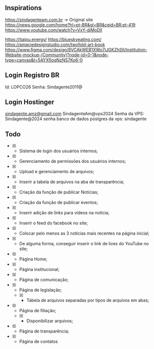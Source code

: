 ## Inspirations
https://sindagenteam.com.br -> Original site
https://news.google.com/home?hl=pt-BR&gl=BR&ceid=BR:pt-419
https://www.youtube.com/watch?v=VxY-diMoDlI

https://itaipu.energy/
https://blueskyeating.com/
https://amaciedesignstudio.com/twofold-art-book
https://www.figma.com/design/8VCAkWEB1XWo7iJGKZhSlI/Institution-Website-mockup-(Community)?node-id=0-1&node-type=canvas&t=5AYXfjoqNzNS7Ko6-0

## Login Registro BR
Id: LOPCO26
Senha: Sindagente2011@

## Login Hostinger
sindagente.amz@gmail.com
SindagenteAm@vps2024
Senha da VPS: Sindagente@2024
senha banco de dados postgres da vps: sindagente

## Todo
- [x] - Sistema de login dos usuários internos;
- [x] - Gerenciamento de permissões dos usuários internos;
- [x] - Upload e gerenciamento de arquivos;
- [X] - Inserir a tabela de arquivos na aba de transparência;
- [x] - Criação da função de publicar Notícias;
- [x] - Criação da função de publicar eventos;
- [x] - Inserir adição de links para vídeos na notícia;
- [X] - Inserir o feed do facebook no site;
- [X] - Colocar pelo menos as 3 notícias mais recentes na página inicial;
- [X] - De alguma forma, conseguir inserir o link de lives do YouTube no site;
- [x] - Página Home;
- [x] - Página institucional;
- [x] - Página de comunicação;
- [x] - Página de legislação;
  - [x] - Tabela de arquivos separadas por tipos de arquivos em abas; 
- [x] - Página de filiação;
  - [X] - Disponibilizar arquivos; 
- [x] - Página de transparência;
- [x] - Página de contatos